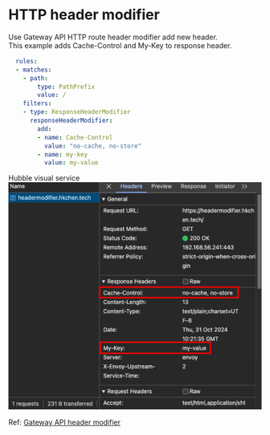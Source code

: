 HTTP header modifier
===
Use Gateway API HTTP route header modifier add new header.  
This example adds Cache-Control and My-Key to response header.
```yaml
  rules:
  - matches:
    - path:
        type: PathPrefix
        value: /
    filters:
    - type: ResponseHeaderModifier
      responseHeaderModifier:
        add:
        - name: Cache-Control
          value: "no-cache, no-store"
        - name: my-key
          value: my-value
```
Hubble visual service  
![image](https://github.com/SteveJhangOfficial/cilium-gatewayapi-example/blob/main/headermodifier/img/headermodifier-visual.png)  
  
Ref: [Gateway API header modifier](https://gateway-api.sigs.k8s.io/guides/http-header-modifier/)